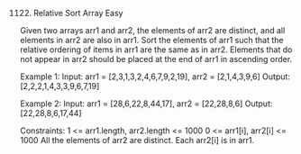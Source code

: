1122. Relative Sort Array
Easy

Given two arrays arr1 and arr2, the elements of arr2 are distinct, and all elements in arr2 are also in arr1.
Sort the elements of arr1 such that the relative ordering of items in arr1 are the same as in arr2. Elements that do not appear in arr2 should be placed at the end of arr1 in ascending order.

Example 1:
Input: arr1 = [2,3,1,3,2,4,6,7,9,2,19], arr2 = [2,1,4,3,9,6]
Output: [2,2,2,1,4,3,3,9,6,7,19]

Example 2:
Input: arr1 = [28,6,22,8,44,17], arr2 = [22,28,8,6]
Output: [22,28,8,6,17,44]
 
Constraints:
1 <= arr1.length, arr2.length <= 1000
0 <= arr1[i], arr2[i] <= 1000
All the elements of arr2 are distinct.
Each arr2[i] is in arr1.

